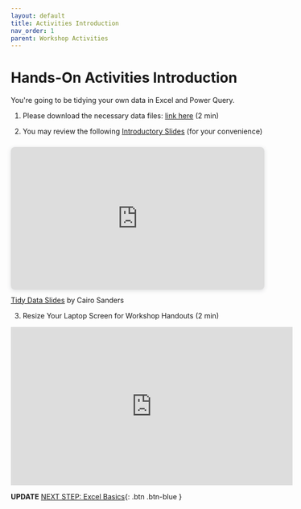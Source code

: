 ```yaml
---
layout: default
title: Activities Introduction
nav_order: 1
parent: Workshop Activities
---
```

# Hands-On Activities Introduction

You're going to be tidying your own data in Excel and Power Query.

1. Please download the necessary data files: [link here]() (2 min)

2. You may review the following [Introductory Slides](https://www.canva.com/design/DAFR99yP_O8/Gb79UiDSy07Doo20DPd_Rg/view?utm_content=DAFR99yP_O8&utm_campaign=designshare&utm_medium=link&utm_source=publishsharelink) (for your convenience)

<div style="position: relative; width: 100%; height: 0; padding-top: 56.2500%;
 padding-bottom: 0; box-shadow: 0 2px 8px 0 rgba(63,69,81,0.16); margin-top: 1.6em; margin-bottom: 0.9em; overflow: hidden;
 border-radius: 8px; will-change: transform;">
  <iframe loading="lazy" style="position: absolute; width: 100%; height: 100%; top: 0; left: 0; border: none; padding: 0;margin: 0;"
    src="https:&#x2F;&#x2F;www.canva.com&#x2F;design&#x2F;DAFR99yP_O8&#x2F;view?embed" allowfullscreen="allowfullscreen" allow="fullscreen">
  </iframe>
</div>
<a href="https:&#x2F;&#x2F;www.canva.com&#x2F;design&#x2F;DAFR99yP_O8&#x2F;view?utm_content=DAFR99yP_O8&amp;utm_campaign=designshare&amp;utm_medium=embeds&amp;utm_source=link" target="_blank" rel="noopener">Tidy Data Slides</a> by Cairo Sanders

<br>

3. Resize Your Laptop Screen for Workshop Handouts (2 min)<br>
<iframe width="560" height="315" src="https://www.youtube.com/embed/Igk5hZUfzN0" title="YouTube video player" frameborder="0" allow="accelerometer; autoplay; clipboard-write; encrypted-media; gyroscope; picture-in-picture" allowfullscreen></iframe>

**UPDATE**
[NEXT STEP: Excel Basics](basics-data-cleaning.html){: .btn .btn-blue }
